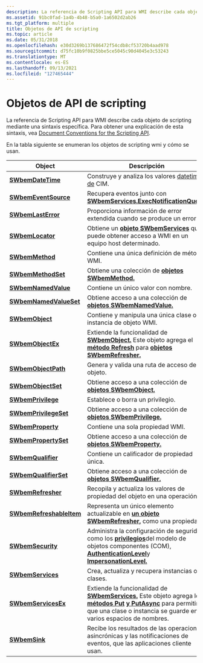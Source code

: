 ```yaml
---
description: La referencia de Scripting API para WMI describe cada objeto de scripting mediante una sintaxis específica. Para obtener una explicación de esta sintaxis, consulte Convenciones de documento para scripting API.
ms.assetid: 91bc0fad-1a4b-4b48-b5a0-1a6502d2ab26
ms.tgt_platform: multiple
title: Objetos de API de scripting
ms.topic: article
ms.date: 05/31/2018
ms.openlocfilehash: e30d3269b137686472f54cdb8cf53720b4aad978
ms.sourcegitcommit: d75fc10b9f0825bbe5ce5045c90d4045e3c53243
ms.translationtype: MT
ms.contentlocale: es-ES
ms.lasthandoff: 09/13/2021
ms.locfileid: "127465444"
---
```

# <a name="scripting-api-objects"></a>Objetos de API de scripting

La referencia de Scripting API para WMI describe cada objeto de scripting mediante una sintaxis específica. Para obtener una explicación de esta sintaxis, vea [Document Conventions for the Scripting API](document-conventions-for-the-scripting-api.md).

En la tabla siguiente se enumeran los objetos de scripting wmi y cómo se usan.



| Object                                               | Descripción                                                                                                                                                                                                                                            |
|------------------------------------------------------|--------------------------------------------------------------------------------------------------------------------------------------------------------------------------------------------------------------------------------------------------------|
| [**SWbemDateTime**](swbemdatetime.md)               | Construye y analiza los valores [datetime de](date-and-time-format.md) CIM.                                                                                                                                                                                 |
| [**SWbemEventSource**](swbemeventsource.md)         | Recupera eventos junto con [**SWbemServices.ExecNotificationQuery**](swbemservices-execnotificationquery.md).                                                                                                                               |
| [**SWbemLastError**](swbemlasterror.md)             | Proporciona información de error extendida cuando se produce un error.                                                                                                                                                                                              |
| [**SWbemLocator**](swbemlocator.md)                 | Obtiene un [**objeto SWbemServices**](swbemservices.md) que puede obtener acceso a WMI en un equipo host determinado.                                                                                                                                     |
| [**SWbemMethod**](swbemmethod.md)                   | Contiene una única definición de método WMI.                                                                                                                                                                                                               |
| [**SWbemMethodSet**](swbemmethodset.md)             | Obtiene una colección de [**objetos SWbemMethod.**](swbemmethod.md)                                                                                                                                                                                       |
| [**SWbemNamedValue**](swbemnamedvalue.md)           | Contiene un único valor con nombre.                                                                                                                                                                                                                         |
| [**SWbemNamedValueSet**](swbemnamedvalueset.md)     | Obtiene acceso a una colección de [**objetos SWbemNamedValue.**](swbemnamedvalue.md)                                                                                                                                                                     |
| [**SWbemObject**](swbemobject.md)                   | Contiene y manipula una única clase o instancia de objeto WMI.                                                                                                                                                                                        |
| [**SWbemObjectEx**](swbemobjectex.md)               | Extiende la funcionalidad de [**SWbemObject.**](swbemobject.md) Este objeto agrega el [**método Refresh**](swbemrefresher-refresh.md) para [**objetos SWbemRefresher.**](swbemrefresher.md)                                                           |
| [**SWbemObjectPath**](swbemobjectpath.md)           | Genera y valida una ruta de acceso de objeto.                                                                                                                                                                                                                |
| [**SWbemObjectSet**](swbemobjectset.md)             | Obtiene acceso a una colección de [**objetos SWbemObject.**](swbemobject.md)                                                                                                                                                                             |
| [**SWbemPrivilege**](swbemprivilege.md)             | Establece o borra un privilegio.                                                                                                                                                                                                                            |
| [**SWbemPrivilegeSet**](swbemprivilegeset.md)       | Obtiene acceso a una colección de [**objetos SWbemPrivilege.**](swbemprivilege.md)                                                                                                                                                                       |
| [**SWbemProperty**](swbemproperty.md)               | Contiene una sola propiedad WMI.                                                                                                                                                                                                                        |
| [**SWbemPropertySet**](swbempropertyset.md)         | Obtiene acceso a una colección de [**objetos SWbemProperty.**](swbemproperty.md)                                                                                                                                                                         |
| [**SWbemQualifier**](swbemqualifier.md)             | Contiene un calificador de propiedad única.                                                                                                                                                                                                                  |
| [**SWbemQualifierSet**](swbemqualifierset.md)       | Obtiene acceso a una colección de [**objetos SWbemQualifier.**](swbemqualifier.md)                                                                                                                                                                       |
| [**SWbemRefresher**](swbemrefresher.md)             | Recopila y actualiza los valores de propiedad del objeto en una operación.                                                                                                                                                                                          |
| [**SWbemRefreshableItem**](swbemrefreshableitem.md) | Representa un único elemento actualizable en [**un objeto SWbemRefresher,**](swbemrefresher.md) como una propiedad .                                                                                                                                     |
| [**SWbemSecurity**](swbemsecurity.md)               | Administra la configuración de seguridad, como los [**privilegios**](swbemsecurity-privileges.md)del modelo de objetos componentes (COM), [**AuthenticationLevel**](swbemsecurity-authenticationlevel.md)y [**ImpersonationLevel.**](swbemsecurity-impersonationlevel.md)   |
| [**SWbemServices**](swbemservices.md)               | Crea, actualiza y recupera instancias o clases.                                                                                                                                                                                                  |
| [**SWbemServicesEx**](swbemservicesex.md)           | Extiende la funcionalidad de [**SWbemServices.**](swbemservices.md) Este objeto agrega los [**métodos Put**](swbemservicesex-put.md) [**y PutAsync**](swbemservicesex-putasync.md) para permitir que una clase o instancia se guarde en varios espacios de nombres. |
| [**SWbemSink**](swbemsink.md)                       | Recibe los resultados de las operaciones asincrónicas y las notificaciones de eventos, que las aplicaciones cliente usan.                                                                                                                                        |



 

 

 



